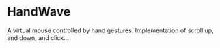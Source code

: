 # HandWave
A virtual mouse controlled by hand gestures. Implementation of scroll up, and down, and click...
